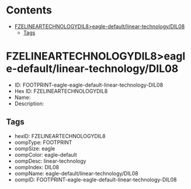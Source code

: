 



Contents
========

* [FZELINEARTECHNOLOGYDIL8>eagle-default/linear-technology/DIL08](#fzelineartechnologydil8eagle-defaultlinear-technologydil08)
	* [Tags](#tags)

# FZELINEARTECHNOLOGYDIL8>eagle-default/linear-technology/DIL08

- ID: FOOTPRINT-eagle-eagle-default-linear-technology-DIL08
- Hex ID: FZELINEARTECHNOLOGYDIL8
- Name: 
- Description: 

## Tags

- hexID: FZELINEARTECHNOLOGYDIL8
- oompType: FOOTPRINT
- oompSize: eagle
- oompColor: eagle-default
- oompDesc: linear-technology
- oompIndex: DIL08
- oompName: eagle-default/linear-technology/DIL08
- oompID: FOOTPRINT-eagle-eagle-default-linear-technology-DIL08
